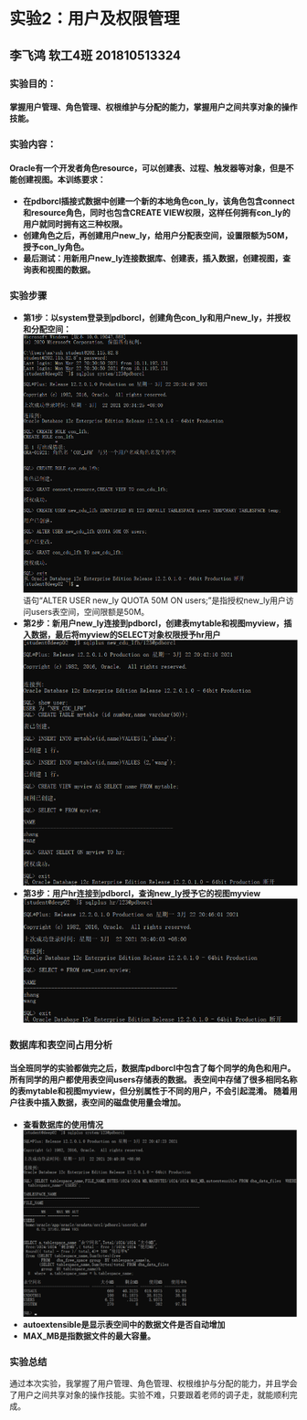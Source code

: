 # 实验2：用户及权限管理
## 李飞鸿 软工4班 201810513324
### 实验目的：
#### 掌握用户管理、角色管理、权根维护与分配的能力，掌握用户之间共享对象的操作技能。
### 实验内容：
#### Oracle有一个开发者角色resource，可以创建表、过程、触发器等对象，但是不能创建视图。本训练要求：
- **在pdborcl插接式数据中创建一个新的本地角色con_ly，该角色包含connect和resource角色，同时也包含CREATE VIEW权限，这样任何拥有con_ly的用户就同时拥有这三种权限。**
- **创建角色之后，再创建用户new_ly，给用户分配表空间，设置限额为50M，授予con_ly角色。**
- **最后测试：用新用户new_ly连接数据库、创建表，插入数据，创建视图，查询表和视图的数据。**
### 实验步骤
- **第1步：以system登录到pdborcl，创建角色con_ly和用户new_ly，并授权和分配空间：**
![图1](img/1.png)
语句“ALTER USER new_ly QUOTA 50M ON users;”是指授权new_ly用户访问users表空间，空间限额是50M。
- **第2步：新用户new_ly连接到pdborcl，创建表mytable和视图myview，插入数据，最后将myview的SELECT对象权限授予hr用户**
![图2](img/2.png)
- **第3步：用户hr连接到pdborcl，查询new_ly授予它的视图myview**
![图3](img/3.png)
### 数据库和表空间占用分析
#### 当全班同学的实验都做完之后，数据库pdborcl中包含了每个同学的角色和用户。 所有同学的用户都使用表空间users存储表的数据。 表空间中存储了很多相同名称的表mytable和视图myview，但分别属性于不同的用户，不会引起混淆。 随着用户往表中插入数据，表空间的磁盘使用量会增加。
- **查看数据库的使用情况**
![图4](img/4.png)
- **autoextensible是显示表空间中的数据文件是否自动增加**
- **MAX_MB是指数据文件的最大容量。**

### 实验总结

通过本次实验，我掌握了用户管理、角色管理、权根维护与分配的能力，并且学会了用户之间共享对象的操作技能。实验不难，只要跟着老师的调子走，就能顺利完成。